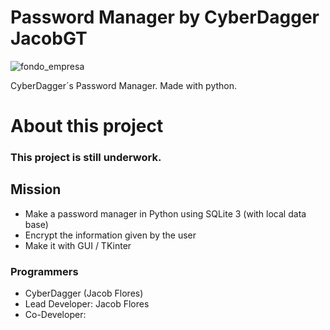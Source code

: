 # Password Manager by CyberDagger JacobGT

![fondo_empresa](https://user-images.githubusercontent.com/42787753/98998408-b5c65f80-24fb-11eb-929e-a2938d961331.png)

CyberDagger´s Password Manager. Made with python.

# About this project

### This project is still underwork.

## Mission
* Make a password manager in Python using SQLite 3 (with local data base)
* Encrypt the information given by the user
* Make it with GUI / TKinter

### Programmers
* CyberDagger (Jacob Flores)
* Lead Developer: Jacob Flores
* Co-Developer: 


